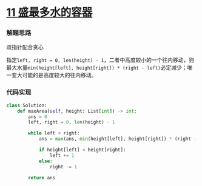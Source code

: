 # [11 盛最多水的容器](https://leetcode.cn/problems/container-with-most-water/)

### 解题思路

双指针配合贪心



指定`left, right = 0, len(height) - 1`，二者中高度较小的一个往内移动，则最大水量`min(height[left], height[right]) * (right - left)`必定减少；唯一变大可能的是高度较大的往内移动。

### 代码实现

```python
class Solution:
    def maxArea(self, height: List[int]) -> int:
        ans = 0
        left, right = 0, len(height) - 1

        while left < right:
            ans = max(ans, min(height[left], height[right]) * (right - left))

            if height[left] < height[right]:
                left += 1 
            else:
                right -= 1
        
        return ans
```

